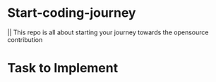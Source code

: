 # Start-coding-journey
|| This repo is all about  starting  your journey towards the opensource contribution

# Task to Implement
